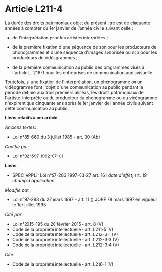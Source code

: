 # Article L211-4

La durée des droits patrimoniaux objet du présent titre est de cinquante années à compter du 1er janvier de l'année civile
suivant celle :

- de l'interprétation pour les artistes interprètes ;

- de la première fixation d'une séquence de son pour les producteurs de phonogrammes et d'une séquence d'images sonorisée ou
non pour les producteurs de vidéogrammes ;

- de la première communication au public des programmes visés à l'article L. 216-1 pour les entreprises de communication
audiovisuelle.

Toutefois, si une fixation de l'interprétation, un phonogramme ou un vidéogramme font l'objet d'une communication au public
pendant la période définie aux trois premiers alinéas, les droits patrimoniaux de l'artiste-interprète ou du producteur du
phonogramme ou du vidéogramme n'expirent que cinquante ans après le 1er janvier de l'année civile suivant cette communication
au public.

**Liens relatifs à cet article**

_Anciens textes_:

  - Loi n°85-660 du 3 juillet 1985 - art. 30 (Ab)

_Codifié par_:

  - Loi n°92-597 1992-07-01

**Liens**:

  - SPEC_APPLI: Loi n°97-283 1997-03-27 art. 16 I *date d'effet*, art. 19 *champ d'application*

_Modifié par_:

  - Loi n°97-283 du 27 mars 1997 - art. 11 () JORF 28 mars 1997 en vigueur le 1er juillet 1995

_Cité par_:

  - Loi n°2015-195 du 20 février 2015 - art. 8 (V)
  - Code de la propriété intellectuelle - art. L211-5 (V)
  - Code de la propriété intellectuelle - art. L212-3-1 (V)
  - Code de la propriété intellectuelle - art. L212-3-3 (V)
  - Code de la propriété intellectuelle - art. L212-3-4 (V)

_Cite_:

  - Code de la propriété intellectuelle - art. L216-1 (V)
